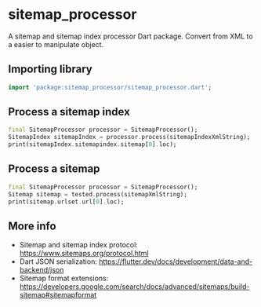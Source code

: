 # sitemap_processor

A sitemap and sitemap index processor Dart package. Convert from XML to a easier to manipulate object.

## Importing library
```dart
import 'package:sitemap_processor/sitemap_processor.dart';
```

## Process a sitemap index
```dart
final SitemapProcessor processor = SitemapProcessor();
SitemapIndex sitemapIndex = processor.process(sitemapIndexXmlString);
print(sitemapIndex.sitemapindex.sitemap[0].loc);
```

## Process a sitemap
```dart
final SitemapProcessor processor = SitemapProcessor();
Sitemap sitemap = tested.process(sitemapXmlString);
print(sitemap.urlset.url[0].loc);
```

## More info
* Sitemap and sitemap index protocol: https://www.sitemaps.org/protocol.html
* Dart JSON serialization: https://flutter.dev/docs/development/data-and-backend/json
* Sitemap format extensions: https://developers.google.com/search/docs/advanced/sitemaps/build-sitemap#sitemapformat
